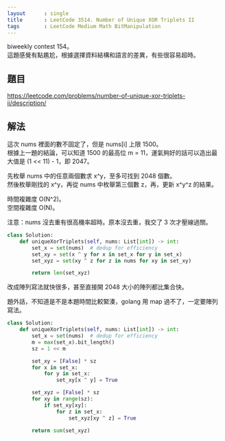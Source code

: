 ```yaml
---
layout      : single
title       : LeetCode 3514. Number of Unique XOR Triplets II
tags        : LeetCode Medium Math BitManipulation
---
```

biweekly contest 154。  
這題感覺有點尷尬，根據選擇資料結構和語言的差異，有些很容易超時。  

## 題目

<https://leetcode.com/problems/number-of-unique-xor-triplets-ii/description/>

## 解法

這次 nums 裡面的數不固定了，但是 nums[i] 上限 1500。  
根據上一題的結論，可以知道 1500 的最高位 m = 11，運氣夠好的話可以造出最大值是 (1 << 11) - 1，即 2047。  

先枚舉 nums 中的任意兩個數求 x^y，至多可找到 2048 個數。  
然後枚舉剛找的 x^y，再從 nums 中枚舉第三個數 z，再，更新 x^y^z 的結果。  

時間複雜度 O(N^2)。  
空間複雜度 O(N)。  

注意：nums 沒去重有很高機率超時。原本沒去重，我交了 3 次才壓線過關。  

```python
class Solution:
    def uniqueXorTriplets(self, nums: List[int]) -> int:
        set_x = set(nums)  # dedup for efficiency
        set_xy = set(x ^ y for x in set_x for y in set_x)
        set_xyz = set(xy ^ z for z in nums for xy in set_xy)

        return len(set_xyz)
```

改成陣列寫法就快很多，甚至直接開 2048 大小的陣列都比集合快。  

題外話，不知道是不是本題時間比較緊湊，golang 用 map 過不了，一定要陣列寫法。  

```python
class Solution:
    def uniqueXorTriplets(self, nums: List[int]) -> int:
        set_x = set(nums)  # dedup for efficiency
        m = max(set_x).bit_length()
        sz = 1 << m

        set_xy = [False] * sz
        for x in set_x:
            for y in set_x:
                set_xy[x ^ y] = True

        set_xyz = [False] * sz
        for xy in range(sz):
            if set_xy[xy]:
                for z in set_x:
                    set_xyz[xy ^ z] = True

        return sum(set_xyz)
```
